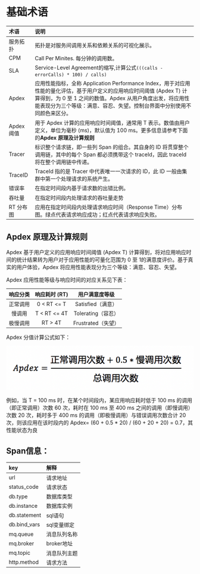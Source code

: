 # 基础术语
| 术语 | 说明 |
|:---|:---|
|服务拓扑|拓扑是对服务间调用关系和依赖关系的可视化展示。|
|CPM | Call Per Minites. 每分钟的调用数。|
| SLA | Service-Level Agreement的缩写,计算公式`(((calls - errorCalls) * 100) / calls)`|
| Apdex|应用性能指标，全称 Application Performance Index，用于对应用性能的量化评估，基于用户定义的应用响应时间阈值 (Apdex T) 计算得到，为 0 至 1 之间的数值。Apdex 从用户角度出发，将应用性能表现分为三个等级：满意、容忍、失望。控制台界面中分别使用不同颜色来区分。|
|Apdex 阈值|用于 Apdex 计算的应用响应时间阈值，通常用 T 表示。数值由用户定义，单位为毫秒 (ms)，默认值为 100 ms。更多信息请参考下面的**Apdex 原理及计算规则**|
|Tracer|标识整个请求链，即一些列 Span 的组合。其自身的 ID 将贯穿整个调用链，其中的每个 Span 都必须携带这个 traceId，因此 traceId 将在整个调用链中传递。|
|TraceID|TraceId 指的是 Tracer 中代表唯一一次请求的 ID，此 ID 一般由集群中第一个处理请求的系统产生。|
|错误率| 在指定时间段内基于请求数的出错比例。|
| 吞吐量|在指定时间段内处理请求的吞吐量走势|
|RT 分布图|应用在指定时间段内处理请求响应时间（Response Time）分布图。绿点代表请求响应成功；红点代表请求响应失败。|

## Apdex 原理及计算规则
Apdex 基于用户定义的应用响应时间阈值 (Apdex T) 计算得到，将对应用响应时间的统计结果转为用户对于应用性能的可量化范围为 0 至 1的满意度评价。基于真实的用户体验，Apdex 将应用性能表现分为三个等级：满意、容忍、失望。

Apdex 应用性能等级与响应时间的对应关系见下表：

| 响应分类 | 响应耗时 (RT) | 用户满意度等级 |
|:---:|:---:|:---:|
|正常调用|0 < RT <= T|Satisfied（满意）|
|慢调用|T < RT <= 4T	|Tolerating（容忍）|
|极慢调用|RT > 4T|Frustrated（失望）|

Apdex 分值计算公式如下：

![apdex](img/Apdex_calculation_cn.png)

例如，当 T = 100 ms 时，在某个时间段内，某应用响应耗时低于 100 ms 的调用（即正常调用）次数 60 次，耗时在 100 ms 至 400 ms 之间的调用（即慢调用）次数 20 次，耗时多于 400 ms 的调用（即极慢调用）与错误调用次数合计 20 次，则该应用在该时段内的 Apdex= (60 + 0.5 * 20) / (60 + 20 + 20) = 0.7，其性能状态为良


## Span信息：
|key|解释|
|:---|:---|
| url |请求地址|
| status_code |请求状态|
| db.type |数据库类型|
|db.instance|数据库实例|
|db.statement|sql语句|
|db.bind_vars|sql变量绑定|
|mq.queue|消息队列名称|
|mq.broker|broker地址|
|mq.topic|消息队列主题|
|http.method|请求方法|